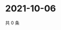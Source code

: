 # 2021-10-06

共 0 条

<!-- BEGIN WEIBO -->
<!-- 最后更新时间 Wed Oct 06 2021 14:16:07 GMT+0800 (China Standard Time) -->

<!-- END WEIBO -->
